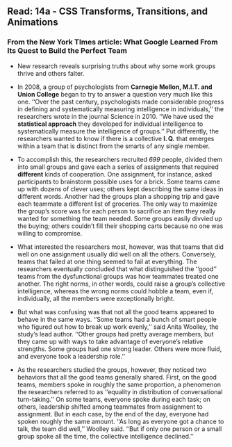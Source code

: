 ## Read: 14a - CSS Transforms, Transitions, and Animations
### From the New York TImes article: What Google Learned From Its Quest to Build the Perfect Team
+ New research reveals surprising truths about why some work groups thrive and others falter.
+ In 2008, a group of psychologists from **Carnegie Mellon, M.I.T. and Union College** began to try to answer a question very much like this one. 
‘‘Over the past century, psychologists made considerable progress in defining and systematically measuring intelligence in individuals,’’ the researchers wrote 
in the journal Science in 2010. ‘‘We have used the **statistical approach** they developed for individual intelligence to systematically measure the intelligence 
of groups.’’ Put differently, the researchers wanted to know if there is a collective **I. Q.** that emerges within a team that is distinct from the smarts of any
single member.
+ To accomplish this, the researchers recruited *699* people, divided them into small groups and gave each a series of assignments that required **different** 
kinds of cooperation. One assignment, for instance, asked participants to brainstorm possible uses for a brick. Some teams came up with dozens of clever uses; others kept describing the same ideas in different words. Another had the groups plan a shopping trip and gave each teammate a different list of groceries. The 
only way to maximize the group’s score was for each person to sacrifice an item they really wanted for something the team needed. Some groups easily divvied up the
buying; others couldn’t fill their shopping carts because no one was willing to compromise.

+ What interested the researchers most, however, was that teams that did well on one assignment usually did well on all the others. Conversely, teams that failed at
one thing seemed to fail at everything. The researchers eventually concluded that what distinguished the ‘‘good’’ teams from the dysfunctional groups was how 
teammates treated one another. The right norms, in other words, could raise a group’s collective intelligence, whereas the wrong norms could hobble a team, even if,
individually, all the members were exceptionally bright. 

+ But what was confusing was that not all the good teams appeared to behave in the same ways. ‘‘Some teams had a bunch of smart people who figured out how to break up work evenly,’’ said Anita Woolley, the study’s lead author. ‘‘Other groups had pretty average members, but they came up with ways to take advantage of everyone’s relative strengths. Some groups had one strong leader. Others were more fluid, and everyone took a leadership role.’’

+ As the researchers studied the groups, however, they noticed two behaviors that all the good teams generally shared. First, on the good teams, members spoke in roughly the same proportion, a phenomenon the researchers referred to as ‘‘equality in distribution of conversational turn-taking.’’ On some teams, everyone spoke during each task; on others, leadership shifted among teammates from assignment to assignment. But in each case, by the end of the day, everyone had spoken roughly the same amount. ‘‘As long as everyone got a chance to talk, the team did well,’’ Woolley said. ‘‘But if only one person or a small group spoke all the time, the collective intelligence declined.’’
